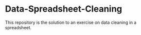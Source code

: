 # Data-Spreadsheet-Cleaning
This repository is the solution to an exercise on data cleaning in a spreadsheet.
